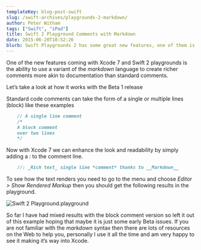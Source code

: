 ```yaml
---
templateKey: blog-post-swift
slug: /swift-archives/playgrounds-2-markdown/
author: Peter Witham
tags: ["Swift", "iPad"]
title: Swift 2 Playground Comments with Markdown
date: 2015-06-20T10:52:26
blurb: Swift Playgrounds 2 has some great new features, one of them is the ability to use a variant of the markdown language to create richer comments more inline with documenation. Read on to learn more!
---
```


One of the new features coming with Xcode 7 and Swift 2 playgrounds is the ability to use a variant of the _markdown_ language to create richer comments more akin to documentation than standard comments.

Let’s take a look at how it works with the Beta 1 release

Standard code comments can take the form of a single or multiple lines (block) like these examples

``` markdown
    // A single line comment
    /*
    A block comment
    over two lines
    */
```

Now with Xcode 7 we can enhance the look and readability by simply adding a : to the comment line.

``` markdown
    //: _Rich text_ single line *comment* thanks to __Markdown__
```

To see how the text renders you need to go to the menu and choose _Editor > Show Rendered Markup_ then you should get the following results in the playground.

![Swift 2 Playground.playground](https://peterwitham.com/wp-content/uploads/2015/06/Swift-2-Playground.playground-1024x601.png)

So far I have had mixed results with the block comment version so left it out of this example hoping that maybe it is just some early Beta issues. If you are not familiar with the _markdown_ syntax then there are lots of resources on the Web to help you, personally I use it all the time and am very happy to see it making it’s way into Xcode.
